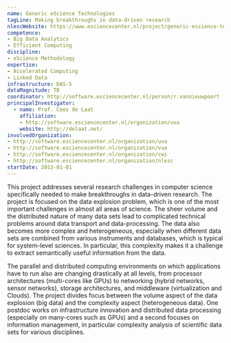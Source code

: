 ```yaml
---
name: Generic eScience Technologies
tagLine: Making breakthroughs in data-driven research
nlescWebsite: https://www.esciencecenter.nl/project/generic-escience-technologies
competence:
- Big Data Analytics
- Efficient Computing
discipline:
- eScience Methodology
expertise:
- Accelerated Computing
- Linked Data 
infrastructure: DAS-5
dataMagnitude: TB
coordinator: http://software.esciencecenter.nl/person/r.vannieuwpoort
principalInvestigator:
  - name: Prof. Cees de Laat
    affiliation:
    - http://software.esciencecenter.nl/organization/uva
    website: http://delaat.net/
involvedOrganization:
- http://software.esciencecenter.nl/organization/uva
- http://software.esciencecenter.nl/organization/vua
- http://software.esciencecenter.nl/organization/cwi
- http://software.esciencecenter.nl/organization/nlesc
startDate: 2013-01-01
---
```

This project addresses several research challenges in computer science
specifically needed to make breakthroughs in data-driven research. The
project is focused on the data explosion problem, which is one of the
most important challenges in almost all areas of science. The sheer
volume and the distributed nature of many data sets lead to
complicated technical problems around data transport and
data-processing. The data also becomes more complex and heterogeneous,
especially when different data sets are combined from various
instruments and databases, which is typical for system-level
sciences. In particular, this complexity makes it a challenge to
extract semantically useful information from the data.

The parallel and distributed computing environments on which
applications have to run also are changing drastically at all levels,
from processor architectures (multi-cores like GPUs) to networking
(hybrid networks, sensor networks), storage architectures, and
middleware (virtualization and Clouds). The project divides focus
between the volume aspect of the data explosion (big data) and the
complexity aspect (heterogeneous data). One postdoc works on
infrastructure innovation and distributed data processing (especially
on many-cores such as GPUs) and a second focuses on information
management, in particular complexity analysis of scientific data sets
for various disciplines.
